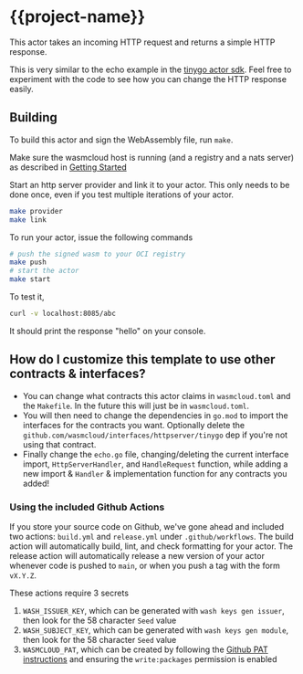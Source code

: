 # {{project-name}}

This actor takes an incoming HTTP request and returns a simple HTTP response.

This is very similar to the echo example in the [tinygo actor sdk](https://github.com/wasmcloud/actor-tinygo).
Feel free to experiment with the code to see how you can change the HTTP response easily.

## Building

To build this actor and sign the WebAssembly file, run `make`.

Make sure the wasmcloud host is running (and a registry and a nats
server) as described in [Getting
Started](https://wasmcloud.dev/overview/installation/)

Start an http server provider and link it to your actor.
This only needs to be done once, even if you test multiple iterations of
your actor.

```bash
make provider
make link
```

To run your actor, issue the following commands

```bash
# push the signed wasm to your OCI registry
make push
# start the actor
make start
```

To test it,

```bash
curl -v localhost:8085/abc
```

It should print the response "hello" on your console.

## How do I customize this template to use other contracts & interfaces?

- You can change what contracts this actor claims in `wasmcloud.toml` and the `Makefile`. In the future this will just be in `wasmcloud.toml`.
- You will then need to change the dependencies in `go.mod` to import the interfaces for the contracts you want. Optionally delete the `github.com/wasmcloud/interfaces/httpserver/tinygo` dep if you're not using that contract.
- Finally change the `echo.go` file, changing/deleting the current interface import, `HttpServerHandler`, and `HandleRequest` function, while adding a new import & `Handler` & implementation function for any contracts you added!

### Using the included Github Actions

If you store your source code on Github, we've gone ahead and included two actions: `build.yml` and `release.yml` under `.github/workflows`. The build action will automatically build, lint, and check formatting for your actor. The release action will automatically release a new version of your actor whenever code is pushed to `main`, or when you push a tag with the form `vX.Y.Z`.

These actions require 3 secrets

1. `WASH_ISSUER_KEY`, which can be generated with `wash keys gen issuer`, then look for the 58 character `Seed` value
1. `WASH_SUBJECT_KEY`, which can be generated with `wash keys gen module`, then look for the 58 character `Seed` value
1. `WASMCLOUD_PAT`, which can be created by following the [Github PAT instructions](https://docs.github.com/en/authentication/keeping-your-account-and-data-secure/creating-a-personal-access-token) and ensuring the `write:packages` permission is enabled
